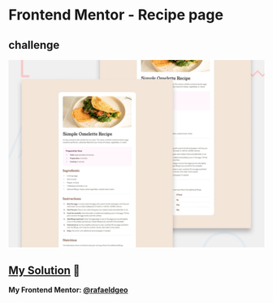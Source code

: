 # Frontend Mentor - Recipe page
## challenge

![Design preview for the Recipe page coding challenge](./design/desktop-preview.jpg)

## [My Solution](https://rafaeldgeo.github.io/my-practices-in-the-frontend-mentor/newbie/recipe-page-main/) 🚀
**My Frontend Mentor: [@rafaeldgeo](https://www.frontendmentor.io/profile/rafaeldgeo)**


